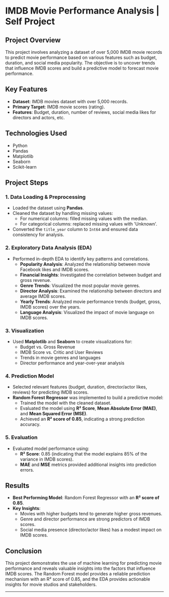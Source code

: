 # IMDB Movie Performance Analysis | Self Project

## **Project Overview**

This project involves analyzing a dataset of over 5,000 IMDB movie records to predict movie performance based on various features such as budget, duration, and social media popularity. The objective is to uncover trends that influence IMDB scores and build a predictive model to forecast movie performance.

## **Key Features**
- **Dataset**: IMDB movies dataset with over 5,000 records.
- **Primary Target**: IMDB movie scores (rating).
- **Features**: Budget, duration, number of reviews, social media likes for directors and actors, etc.
  
## **Technologies Used**
- Python
- Pandas
- Matplotlib
- Seaborn
- Scikit-learn

## **Project Steps**

### 1. **Data Loading & Preprocessing**
- Loaded the dataset using **Pandas**.
- Cleaned the dataset by handling missing values:
  - For numerical columns: filled missing values with the median.
  - For categorical columns: replaced missing values with 'Unknown'.
- Converted the `title_year` column to `Int64` and ensured data consistency for analysis.

### 2. **Exploratory Data Analysis (EDA)**
- Performed in-depth EDA to identify key patterns and correlations.
  - **Popularity Analysis**: Analyzed the relationship between movie Facebook likes and IMDB scores.
  - **Financial Insights**: Investigated the correlation between budget and gross revenue.
  - **Genre Trends**: Visualized the most popular movie genres.
  - **Director Analysis**: Examined the relationship between directors and average IMDB scores.
  - **Yearly Trends**: Analyzed movie performance trends (budget, gross, IMDB scores) over the years.
  - **Language Analysis**: Visualized the impact of movie language on IMDB scores.

### 3. **Visualization**
- Used **Matplotlib** and **Seaborn** to create visualizations for:
  - Budget vs. Gross Revenue
  - IMDB Score vs. Critic and User Reviews
  - Trends in movie genres and languages
  - Director performance and year-over-year analysis

### 4. **Prediction Model**
- Selected relevant features (budget, duration, director/actor likes, reviews) for predicting IMDB scores.
- **Random Forest Regressor** was implemented to build a predictive model:
  - Trained the model with the cleaned dataset.
  - Evaluated the model using **R² Score**, **Mean Absolute Error (MAE)**, and **Mean Squared Error (MSE)**.
  - Achieved an **R² score of 0.85**, indicating a strong prediction accuracy.

### 5. **Evaluation**
- Evaluated model performance using:
  - **R² Score**: 0.85 (indicating that the model explains 85% of the variance in IMDB scores).
  - **MAE** and **MSE** metrics provided additional insights into prediction errors.

## **Results**
- **Best Performing Model**: Random Forest Regressor with an **R² score of 0.85**.
- **Key Insights**:
  - Movies with higher budgets tend to generate higher gross revenues.
  - Genre and director performance are strong predictors of IMDB scores.
  - Social media presence (director/actor likes) has a modest impact on IMDB scores.

## **Conclusion**
This project demonstrates the use of machine learning for predicting movie performance and reveals valuable insights into the factors that influence IMDB scores. The Random Forest model provides a reliable prediction mechanism with an R² score of 0.85, and the EDA provides actionable insights for movie studios and stakeholders.

---

